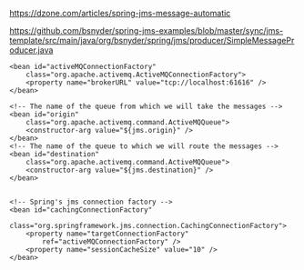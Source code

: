https://dzone.com/articles/spring-jms-message-automatic

https://github.com/bsnyder/spring-jms-examples/blob/master/sync/jms-template/src/main/java/org/bsnyder/spring/jms/producer/SimpleMessageProducer.java

<!-- The ActiveMQ connection factory with specification of the server URL -->
	<bean id="activeMQConnectionFactory"
		class="org.apache.activemq.ActiveMQConnectionFactory">
		<property name="brokerURL" value="tcp://localhost:61616" />
	</bean>

	<!-- The name of the queue from which we will take the messages -->
	<bean id="origin"
		class="org.apache.activemq.command.ActiveMQQueue">
		<constructor-arg value="${jms.origin}" />
	</bean>
	<!-- The name of the queue to which we will route the messages -->
	<bean id="destination"
		class="org.apache.activemq.command.ActiveMQQueue">
		<constructor-arg value="${jms.destination}" />
	</bean>


	<!-- Spring's jms connection factory -->
	<bean id="cachingConnectionFactory"
		class="org.springframework.jms.connection.CachingConnectionFactory">
		<property name="targetConnectionFactory"
			ref="activeMQConnectionFactory" />
		<property name="sessionCacheSize" value="10" />
	</bean>